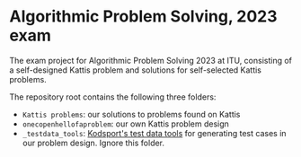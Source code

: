 # Algorithmic Problem Solving, 2023 exam

The exam project for Algorithmic Problem Solving 2023 at ITU, consisting of a self-designed Kattis problem and solutions for self-selected Kattis problems.

The repository root contains the following three folders:

- `Kattis problems`: our solutions to problems found on Kattis
- `onecopenhellofaproblem`: our own Kattis problem design
- `_testdata_tools`: [Kodsport's test data tools](https://github.com/Kodsport/testdata_tools) for generating test cases in our problem design. Ignore this folder.

